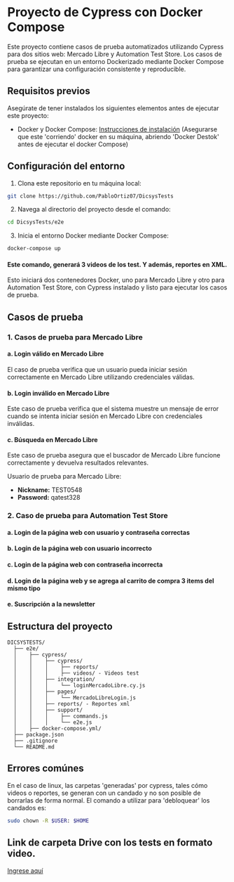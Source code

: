 # Proyecto de Cypress con Docker Compose

Este proyecto contiene casos de prueba automatizados utilizando Cypress para dos sitios web: Mercado Libre y Automation Test Store. Los casos de prueba se ejecutan en un entorno Dockerizado mediante Docker Compose para garantizar una configuración consistente y reproducible.

## Requisitos previos

Asegúrate de tener instalados los siguientes elementos antes de ejecutar este proyecto:

- Docker y Docker Compose: [Instrucciones de instalación](https://docs.docker.com/get-docker/) 
(Asegurarse que este 'corriendo' docker en su máquina, abriendo 'Docker Destok' antes de ejecutar el docker Compose)

## Configuración del entorno

1. Clona este repositorio en tu máquina local:

```bash
git clone https://github.com/PabloOrtiz07/DicsysTests
```

2. Navega al directorio del proyecto desde el comando:

```bash
cd DicsysTests/e2e

```

3. Inicia el entorno Docker mediante Docker Compose:

```bash
docker-compose up 
```
#### Este comando, generará 3 videos de los test. Y además, reportes en XML.

Esto iniciará dos contenedores Docker, uno para Mercado Libre y otro para Automation Test Store, con Cypress instalado y listo para ejecutar los casos de prueba.

## Casos de prueba

### 1. Casos de prueba para Mercado Libre

#### a. Login válido en Mercado Libre

El caso de prueba verifica que un usuario pueda iniciar sesión correctamente en Mercado Libre utilizando credenciales válidas.

#### b. Login inválido en Mercado Libre

Este caso de prueba verifica que el sistema muestre un mensaje de error cuando se intenta iniciar sesión en Mercado Libre con credenciales inválidas.

#### c. Búsqueda en Mercado Libre

Este caso de prueba asegura que el buscador de Mercado Libre funcione correctamente y devuelva resultados relevantes.

Usuario de prueba para Mercado Libre:
- **Nickname:** TEST0548
- **Password:** qatest328

### 2. Caso de prueba para Automation Test Store

#### a. Login de la página web con usuario y contraseña correctas
#### b. Login de la página web con usuario incorrecto
#### c. Login de la página web con contraseña incorrecta
#### d. Login de la página web y se agrega al carrito de compra 3 items del mismo tipo
#### e. Suscripción a la newsletter

## Estructura del proyecto

```
DICSYSTESTS/
  ├── e2e/
  │    ├── cypress/
  │    │    ├── cypress/
  │    │    │    ├── reports/
  │    │    │    ├── videos/ - Videos test
  │    │    ├── integration/
  │    │    │    └── loginMercadoLibre.cy.js
  │    │    ├── pages/
  │    │    │    └── MercadoLibreLogin.js
  │    │    ├── reports/ - Reportes xml
  │    │    ├── support/
  │    │    │    ├── commands.js
  │    │    │    └── e2e.js
  │    ├── docker-compose.yml/
  ├── package.json
  ├── .gitignore
  └── README.md
```
## Errores comúnes

En el caso de linux, las carpetas 'generadas' por cypress, tales cómo videos o reportes, se generan con un candado y no son posible de borrarlas de forma normal. El comando a utilizar para 'debloquear' los candados es: 

```bash
sudo chown -R $USER: $HOME
```

## Link de carpeta Drive con los tests en formato video.
[Ingrese aquí](https://drive.google.com/drive/folders/1yZM3ht9NKMckl1vzZ4-QA7A6FoBMqAYg?usp=sharing) 

